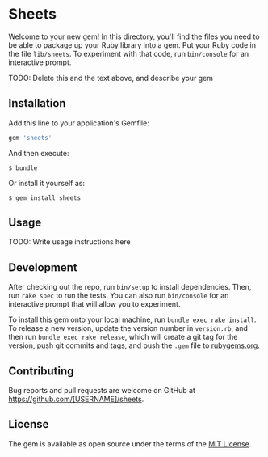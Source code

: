 # Sheets

Welcome to your new gem! In this directory, you'll find the files you need to be able to package up your Ruby library into a gem. Put your Ruby code in the file `lib/sheets`. To experiment with that code, run `bin/console` for an interactive prompt.

TODO: Delete this and the text above, and describe your gem

## Installation

Add this line to your application's Gemfile:

```ruby
gem 'sheets'
```

And then execute:

    $ bundle

Or install it yourself as:

    $ gem install sheets

## Usage

TODO: Write usage instructions here

## Development

After checking out the repo, run `bin/setup` to install dependencies. Then, run `rake spec` to run the tests. You can also run `bin/console` for an interactive prompt that will allow you to experiment.

To install this gem onto your local machine, run `bundle exec rake install`. To release a new version, update the version number in `version.rb`, and then run `bundle exec rake release`, which will create a git tag for the version, push git commits and tags, and push the `.gem` file to [rubygems.org](https://rubygems.org).

## Contributing

Bug reports and pull requests are welcome on GitHub at https://github.com/[USERNAME]/sheets.


## License

The gem is available as open source under the terms of the [MIT License](http://opensource.org/licenses/MIT).

